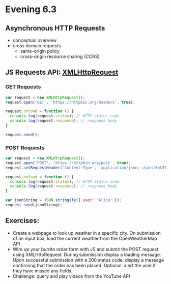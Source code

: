 # Evening 6.3
## Asynchronous HTTP Requests
* conceptual overview
* cross domain requests
  * same-origin policy
  * cross-origin resource sharing (CORS)

## JS Requests API: [XMLHttpRequest](https://developer.mozilla.org/en-US/docs/Web/API/XMLHttpRequest)
### GET Requests
```javascript
var request = new XMLHttpRequest();
request.open('GET', 'https://httpbin.org/headers', true);

request.onload = function () {
  console.log(request.status); // HTTP status code
  console.log(request.response); // response body
}

request.send();
```

### POST Requests
```javascript
var request = new XMLHttpRequest();
request.open('POST', 'https://httpbin.org/post', true);
request.setRequestHeader('Content-Type', 'application/json; charset=UTF-8');

request.onload = function () {
  console.log(request.status); // HTTP status code
  console.log(request.response); // response body
}

var jsonString = JSON.stringify({ user: 'Alice' });
request.send(jsonString);
```

## Exercises:
* Create a webpage to look up weather in a specific city. On submission of an input box, load the current weather from the OpenWeatherMap API.
* Wire up your burrito order form with JS and submit the POST request using XMLHttpRequest. During submission display a loading message. Upon successful submission with a 200 status code, display a message confirming that the order has been placed. Optional: alert the user if they have missed any fields.
* Challenge: query and play videos from the YouTube API
